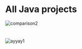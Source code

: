 # All Java projects
![comparison2](https://user-images.githubusercontent.com/75604506/175752075-e7424a60-62b6-4da3-a84d-d337263ed3c0.jpg)
#
![ayyay1](https://user-images.githubusercontent.com/75604506/175753365-b59ac17d-d8c6-4b12-be87-447aa4fb64f2.jpg)
